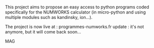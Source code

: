 This project aims to propose an easy access to python programs coded specifically for the NUMWORKS calculator 
(in micro-python and using multiple modules such as kandinsky, ion...).

The project is now live at : programmes-numworks.fr
update : it's not anymore, but it will come back soon...

















MAG

